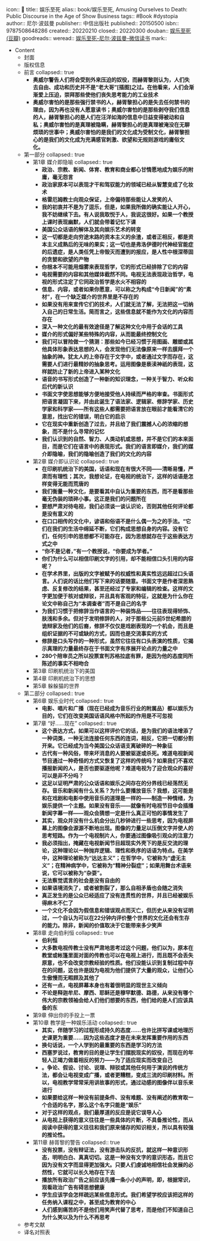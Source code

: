 icon:: 📖
title:: 娱乐至死
alias:: book/娱乐至死, Amusing Ourselves to Death: Public Discourse in the Age of Show Business
tags:: #Book #dystopia
author:: 尼尔·波兹曼
publisher:: 中信出版社
published:: 20150500
isbn:: 9787508648286
created:: 20220210
closed:: 20220300
douban:: [娱乐至死 (豆瓣)](https://book.douban.com/subject/26319730/)
goodreads::
weread:: [娱乐至死-尼尔·波兹曼-微信读书](https://weread.qq.com/web/bookDetail/aef326f05d0f19aef085d2b)
mark::
- Content
  - 封面
  - 版权信息
  - 前言
    collapsed:: true
    - **奥威尔警告人们将会受到外来压迫的奴役，而赫胥黎则认为，人们失去自由、成功和历史并不是“老大哥”[插图]之过。在他看来，人们会渐渐爱上压迫，崇拜那些使他们丧失思考能力的工业技术**
    - **奥威尔害怕的是那些强行禁书的人，赫胥黎担心的是失去任何禁书的理由，因为再也没有人愿意读书；奥威尔害怕的是那些剥夺我们信息的人，赫胥黎担心的是人们在汪洋如海的信息中日益变得被动和自私；奥威尔害怕的是真理被隐瞒，赫胥黎担心的是真理被淹没在无聊烦琐的世事中；奥威尔害怕的是我们的文化成为受制文化，赫胥黎担心的是我们的文化成为充满感官刺激、欲望和无规则游戏的庸俗文化。**
  - 第一部分
    collapsed:: true
    - 第1章 媒介即隐喻
      collapsed:: true
      - **政治、宗教、新闻、体育、教育和商业都心甘情愿地成为娱乐的附庸，毫无怨言**
      - **政治家原本可以表现才干和驾驭能力的领域已经从智慧变成了化妆术**
      - **格雷厄姆教士向观众保证，上帝偏待那些能让人发笑的人**
      - **我的初衷并不是为了逗乐，但是，如果我所做的确实能让人开心，我不妨继续下去。有人说我取悦于人，我说这很好。如果一个教授上课时表现幽默，人们就会带着记忆下课**
      - **美国公众话语的解体及其向娱乐艺术的转变**
      - **这一切都是走向穷途末路的资本主义的余渣，或者正相反，都是资本主义成熟后的无味的果实；这一切也是弗洛伊德时代神经官能症的后遗症，是人类任凭上帝毁灭而遭到的报应，是人性中根深蒂固的贪婪和欲望的产物**
      - **你根本不可能用烟雾来表现哲学，它的形式已经排除了它的内容**
      - **电视需要的内容和其他媒体截然不同。电视无法表现政治哲学，电视的形式注定了它同政治哲学是水火不相容的**
      - **信息、内容，或者如果你愿意，可以称之为构成“今日新闻”的“素材”，在一个缺乏媒介的世界里是不存在的**
      - **如果没有用来宣传它们的技术，人们就无法了解，无法把这一切纳入自己的日常生活。简而言之，这些信息就不能作为文化的内容而存在**
      - **深入一种文化的最有效途径是了解这种文化中用于会话的工具**
      - **媒介的形式偏好某些特殊的内容，从而能最终控制文化**
      - **我们可以冒险做一个猜测：那些如今已经习惯于用图画、雕塑或其他具体形象表达思想的人，会发现他们无法像原来一样去膜拜一个抽象的神。犹太人的上帝存在于文字中，或者通过文字而存在，这需要人们进行最精妙的抽象思考。运用图像是亵渎神祇的表现，这样就防止了新的上帝进入某种文化**
      - **语音的书写形式创造了一种新的知识理念，一种关于智力、听众和后代的新认识**
      - **书面文字使思想能够方便地接受他人持续而严格的审查。书面形式把语言凝固下来，并由此诞生了语法家、逻辑家、修辞学家、历史学家和科学家——所有这些人都需要把语言放在眼前才能看清它的意思，找出它的错误，明白它的启示**
      - **它在现实中重新创造了过去，并且给了我们震撼人心的浓缩的想象，而不是什么寻常的记忆**
      - **我们认识到的自然、智力、人类动机或思想，并不是它们的本来面目，而是它们在语言中的表现形式。我们的语言即媒介，我们的媒介即隐喻，我们的隐喻创造了我们的文化的内容**
    - 第2章 媒介即认识论
      collapsed:: true
      - **在印刷机统治下的美国，话语和现在有很大不同——清晰易懂，严肃而有理性；其次，我想论证，在电视的统治下，这样的话语是怎样变得无能而荒唐的**
      - **我们衡量一种文化，是要看其中自认为重要的东西，而不是看那些毫无伪装的琐碎小事。这正是我们的问题所在**
      - **要想严肃对待电视，我们必须谈一谈认识论，否则其他任何评论都是没有意义的**
      - **在口口相传的文化中，谚语和俗语不是什么偶一为之的手法。“它们在我们的生活中绵延不断，它们构成思想自身的内容。没有它们，任何引申的思想都不可能存在，因为思想就存在于这些表达方式之中**
      - **“你不是记者，”有一个教授说，“你要成为学者。”**
      - **你们为什么可以相信印刷文字的引用，却不能相信口头引用的内容呢？**
      - **在学术界里，出版的文字被赋予的权威性和真实性远远超过口头语言。人们说的话比他们写下来的话要随意。书面文字是作者深思熟虑、反复修改的结果，甚至还经过了专家和编辑的检查。这样的文字更加便于核对或辩驳，并且具有客观的特征，这就是为什么你在论文中称自己为“本调查者”而不是自己的名字**
      - **为我们习惯于把修辞当作语言的一种装饰品——往往表现得矫饰、肤浅和多余。但对于发明修辞的人，对于那些公元前5世纪希腊的诡辩家及他们的后裔，修辞不仅仅是戏剧表现的一个机会，而且是组织证据的不可或缺的方式，因而也是交流事实的方式**
      - **修辞是口头写作的一种形式，虽然它往往有口头表演的性质，它揭示真理的力量最终存在于书面文字有序展开论点的力量之中**
      - **280个陪审员之所以投票宣判苏格拉底有罪，是因为他的态度同所陈述的事实不相吻合**
    - 第3章 印刷机统治下的美国
    - 第4章 印刷机统治下的思想
    - 第5章 躲躲猫的世界
  - 第二部分
    collapsed:: true
    - 第6章 娱乐业时代
      collapsed:: true
      - **电影、唱片和广播（现在已经成为音乐行业的附属品）都以娱乐为目的，它们在改变美国话语风格中所起的作用是不可忽视**
    - 第7章 “好……现在”
      collapsed:: true
      - **这个表达方式，如果可以这样评价它的话，是为我们的语法增添了一种词类，一种无法连接任何东西的连词，相反，它把一切都分割开来。它已经成为当今美国公众话语支离破碎的一种象征**
      - **古代有一种风俗，带来坏消息的人要被驱逐或杀死。难道电视新闻节目通过一种奇怪的方式又恢复了这样的传统吗？如果我们不喜欢播报新闻的人，是否也要驱逐他呢？难道电视为了迎合观众的喜好可以是非不分吗？**
      - **这足以证明严肃的公众话语和娱乐之间存在的分界线已经荡然无存。音乐和新闻有什么关系？为什么要播放音乐？我想，这可能是和在戏剧和电影中使用音乐的道理是一样的——制造一种情绪，为娱乐提供一个主题。如果没有音乐——就像有时电视节目中会插播新闻字幕一样——观众会猜想一定是什么真正可怕的事情发生了**
      - **其实，观众并没有什么机会分出几秒钟进行一些思考，因为电视屏幕上的图像会源源不断地出现。图像的力量足以压倒文字并使人的思考短路。作为一个电视制片人，你要通过图像吸引观众的注意力**
      - **我必须指出，掩藏在电视新闻节目超现实外壳下的是反交流的理论，这种理论以一种抛弃逻辑、理性和秩序的话语为特点。在美学中，这种理论被称为“达达主义”；在哲学中，它被称为“虚无主义”；在精神病学中，它被称为“精神分裂症”；如果用舞台术语来说，它可以被称为“杂耍”。**
      - **无法察觉谎言的社会是没有自由的**
      - **如果语境消失了，或者被割裂了，那么自相矛盾也会随之消失**
      - **真正发生的是公众已经适应了没有连贯性的世界，并且已经被娱乐得麻木不仁了**
      - **一个文化不会因为假信息和错误观点而灭亡，但历史从来没有证明过，一个自认为可以在22分钟内评价整个世界的文化还会有生存的能力。除非，新闻的价值取决于它能带来多少笑声**
    - 第8章 走向伯利恒
      collapsed:: true
      - **伯利恒**
      - **大多数电视传教士没有严肃地思考过这个问题，他们以为，原本在教堂或帐篷里面对面的传教也可以在电视上进行，而且既不会丢失原意，也不会改变宗教经验的性质。他们没能认识到复制过程中存在的问题，这也许是因为电视为他们提供了大量的观众，让他们心生傲慢而无暇顾及其他了**
      - **还有一点，电视屏幕本身也有着很明显的现世主义倾向**
      - **不论是释迦牟尼、摩西、耶稣还是穆罕默德、路德，从来没有哪个伟大的宗教领袖会给人们他们想要的东西，他们给的是人们应该具备的东**
    - 第9章 伸出你的手投上一票
    - 第10章 教学是一种娱乐活动
      collapsed:: true
      - **其实，伴随学习的过程形成持久的态度……也许比拼写课或地理历史课更为重要……因为这些态度才是在未来发挥重要作用的东西**
      - **换句话说，一个人学到的最重要的东西是学习的方法**
      - **西塞罗说过，教育的目的是让学生们摆脱现实的奴役，而现在的年轻人正竭力做着相反的努力——为了适应现实而改变自己**
      - **。争论、假设、讨论、说理、辩驳或其他任何用于演说的传统方法，都会让电视变成广播，或者更糟糕，变成三流的印刷材料。所以，电视教学常常采用讲故事的形式，通过动感的图像伴以音乐来进行**
      - **如果要给这样一种没有前提条件、没有难题、没有阐述的教育取一个合适的名字，那么这个名字只能是“娱乐”**
      - **对于这样的观点，我们最厚道的反应是说它误导人心**
      - **从电视上获得的意义往往是一些具体的片断，不具备推论性，而从阅读中获得的意义往往和我们原来储存的知识相关，所以具有较强的推论性。**
    - 第11章 赫胥黎的警告
      collapsed:: true
      - **没有投票，没有辩证法，没有游击队的反抗，就这样一种意识形态，明明白白、真真切切。这是一种没有文字的意识形态，而且它因为没有文字而显得更加强大。只要人们虔诚地相信社会发展的必然性，它就可以长久地存在下去**
      - **播放所有政治广告之前应该先播一条小小的声明，即，根据常识，观看政治广告有碍思想健康**
      - **学生应该学会怎样疏远某些信息形式。我们希望学校应该把这样的任务纳入课程之中，甚至成为教育的中心**
      - **人们感到痛苦的不是他们用笑声代替了思考，而是他们不知道自己为什么笑以及为什么不再思考**
  - 参考文献
  - 译名对照表